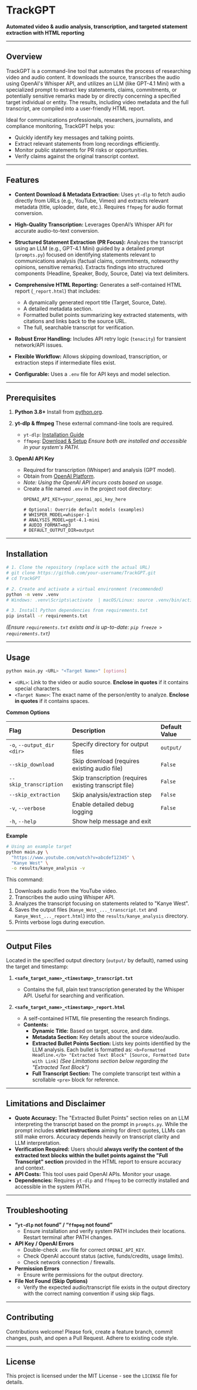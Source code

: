 # TrackGPT

**Automated video & audio analysis, transcription, and targeted statement extraction with HTML reporting**

---

## Overview

TrackGPT is a command-line tool that automates the process of researching video and audio content. It downloads the source, transcribes the audio using OpenAI's Whisper API, and utilizes an LLM (like GPT-4.1 Mini) with a specialized prompt to extract key statements, claims, commitments, or potentially sensitive remarks made by or directly concerning a specified target individual or entity. The results, including video metadata and the full transcript, are compiled into a user-friendly HTML report.

Ideal for communications professionals, researchers, journalists, and compliance monitoring, TrackGPT helps you:

- Quickly identify key messages and talking points.
- Extract relevant statements from long recordings efficiently.
- Monitor public statements for PR risks or opportunities.
- Verify claims against the original transcript context.

---

## Features

- **Content Download & Metadata Extraction:**
  Uses `yt-dlp` to fetch audio directly from URLs (e.g., YouTube, Vimeo) and extracts relevant metadata (title, uploader, date, etc.). Requires `ffmpeg` for audio format conversion.

- **High-Quality Transcription:**
  Leverages OpenAI’s Whisper API for accurate audio-to-text conversion.

- **Structured Statement Extraction (PR Focus):**
  Analyzes the transcript using an LLM (e.g., GPT-4.1 Mini) guided by a detailed prompt (`prompts.py`) focused on identifying statements relevant to communications analysis (factual claims, commitments, noteworthy opinions, sensitive remarks). Extracts findings into structured components (Headline, Speaker, Body, Source, Date) via text delimiters.

- **Comprehensive HTML Reporting:**
  Generates a self-contained HTML report (`_report.html`) that includes:
    - A dynamically generated report title (Target, Source, Date).
    - A detailed metadata section.
    - Formatted bullet points summarizing key extracted statements, with citations and links back to the source URL.
    - The full, searchable transcript for verification.

- **Robust Error Handling:**
  Includes API retry logic (`tenacity`) for transient network/API issues.

- **Flexible Workflow:**
  Allows skipping download, transcription, or extraction steps if intermediate files exist.

- **Configurable:**
  Uses a `.env` file for API keys and model selection.

---

## Prerequisites

1.  **Python 3.8+**
    Install from [python.org](https://www.python.org/).

2.  **yt-dlp & ffmpeg**
    These external command-line tools are required.
    -   `yt-dlp`: [Installation Guide](https://github.com/yt-dlp/yt-dlp#installation)
    -   `ffmpeg`: [Download & Setup](https://ffmpeg.org/download.html)
    *Ensure both are installed and accessible in your system's PATH.*

3.  **OpenAI API Key**
    -   Required for transcription (Whisper) and analysis (GPT model).
    -   Obtain from [OpenAI Platform](https://platform.openai.com/).
    -   *Note: Using the OpenAI API incurs costs based on usage.*
    -   Create a file named `.env` in the project root directory:
        ```dotenv
        OPENAI_API_KEY=your_openai_api_key_here

        # Optional: Override default models (examples)
        # WHISPER_MODEL=whisper-1
        # ANALYSIS_MODEL=gpt-4.1-mini
        # AUDIO_FORMAT=mp3
        # DEFAULT_OUTPUT_DIR=output
        ```

---

## Installation

```bash
# 1. Clone the repository (replace with the actual URL)
# git clone https://github.com/your-username/TrackGPT.git
# cd TrackGPT

# 2. Create and activate a virtual environment (recommended)
python -m venv .venv
# Windows: .venv\Scripts\activate  | macOS/Linux: source .venv/bin/activate

# 3. Install Python dependencies from requirements.txt
pip install -r requirements.txt
```

*(Ensure `requirements.txt` exists and is up-to-date: `pip freeze > requirements.txt`)*

---

## Usage

```bash
python main.py <URL> "<Target Name>" [options]
```

-   `<URL>`: Link to the video or audio source. **Enclose in quotes** if it contains special characters.
-   `<Target Name>`: The exact name of the person/entity to analyze. **Enclose in quotes** if it contains spaces.

**Common Options**

| Flag                    | Description                                            | Default Value         |
| :---------------------- | :----------------------------------------------------- | :-------------------- |
| `-o`, `--output_dir <dir>` | Specify directory for output files                     | `output/`             |
| `--skip_download`       | Skip download (requires existing audio file)           | `False`               |
| `--skip_transcription`  | Skip transcription (requires existing transcript file) | `False`               |
| `--skip_extraction`     | Skip analysis/extraction step                          | `False`               |
| `-v`, `--verbose`       | Enable detailed debug logging                          | `False`               |
| `-h`, `--help`          | Show help message and exit                             |                       |

**Example**

```bash
# Using an example target
python main.py \
  "https://www.youtube.com/watch?v=abcdef12345" \
  "Kanye West" \
  -o results/kanye_analysis -v
```

This command:
1.  Downloads audio from the YouTube video.
2.  Transcribes the audio using Whisper API.
3.  Analyzes the transcript focusing on statements related to "Kanye West".
4.  Saves the output files (`Kanye_West_..._transcript.txt` and `Kanye_West_..._report.html`) into the `results/kanye_analysis` directory.
5.  Prints verbose logs during execution.

---

## Output Files

Located in the specified output directory (`output/` by default), named using the target and timestamp:

1.  **`<safe_target_name>_<timestamp>_transcript.txt`**
    -   Contains the full, plain text transcription generated by the Whisper API. Useful for searching and verification.

2.  **`<safe_target_name>_<timestamp>_report.html`**
    -   A self-contained HTML file presenting the research findings.
    -   **Contents:**
        -   **Dynamic Title:** Based on target, source, and date.
        -   **Metadata Section:** Key details about the source video/audio.
        -   **Extracted Bullet Points Section:** Lists key points identified by the LLM analysis. Each bullet is formatted as:
            `<b>Formatted Headline.</b> "Extracted Text Block" [Source, Formatted Date with Link]`
            *(See Limitations section below regarding the "Extracted Text Block")*
        -   **Full Transcript Section:** The complete transcript text within a scrollable `<pre>` block for reference.

---

## Limitations and Disclaimer

*   **Quote Accuracy:** The "Extracted Bullet Points" section relies on an LLM interpreting the transcript based on the prompt in `prompts.py`. While the prompt includes **strict instructions** aiming for direct quotes, LLMs can still make errors. Accuracy depends heavily on transcript clarity and LLM interpretation.
*   **Verification Required:** Users should **always verify the content of the extracted text blocks within the bullet points against the "Full Transcript" section** provided in the HTML report to ensure accuracy and context.
*   **API Costs:** This tool uses paid OpenAI APIs. Monitor your usage.
*   **Dependencies:** Requires `yt-dlp` and `ffmpeg` to be correctly installed and accessible in the system PATH.

---

## Troubleshooting

-   **“`yt-dlp` not found” / “`ffmpeg` not found”**
    -   Ensure installation and verify system PATH includes their locations. Restart terminal after PATH changes.
-   **API Key / OpenAI Errors**
    -   Double-check `.env` file for correct `OPENAI_API_KEY`.
    -   Check OpenAI account status (active, funds/credits, usage limits).
    -   Check network connection / firewalls.
-   **Permission Errors**
    -   Ensure write permissions for the output directory.
-   **File Not Found (Skip Options)**
    -   Verify the expected audio/transcript file exists in the output directory with the correct naming convention if using skip flags.

---

## Contributing

Contributions welcome! Please fork, create a feature branch, commit changes, push, and open a Pull Request. Adhere to existing code style.

---

## License

This project is licensed under the MIT License - see the `LICENSE` file for details.
```
